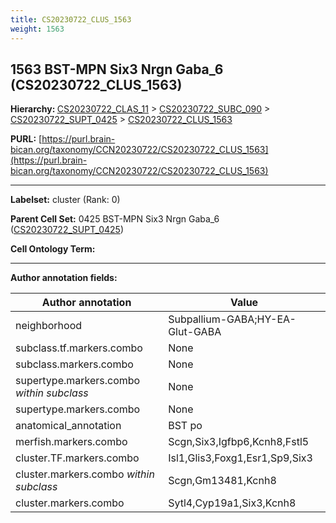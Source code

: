 ```yaml
---
title: CS20230722_CLUS_1563
weight: 1563
---
```

## 1563 BST-MPN Six3 Nrgn Gaba_6 (CS20230722_CLUS_1563)
<b>Hierarchy: </b>
[CS20230722_CLAS_11](../CS20230722_CLAS_11) >
[CS20230722_SUBC_090](../CS20230722_SUBC_090) >
[CS20230722_SUPT_0425](../CS20230722_SUPT_0425) >
[CS20230722_CLUS_1563](../CS20230722_CLUS_1563)

**PURL:** [https://purl.brain-bican.org/taxonomy/CCN20230722/CS20230722_CLUS_1563](https://purl.brain-bican.org/taxonomy/CCN20230722/CS20230722_CLUS_1563)

---


**Labelset:** cluster (Rank: 0)

**Parent Cell Set:** 0425 BST-MPN Six3 Nrgn Gaba_6 ([CS20230722_SUPT_0425](../CS20230722_SUPT_0425))



**Cell Ontology Term:** 

[MARKER GENES.]: #


---

[TRANSFERRED ANNOTATIONS.]: #


[AUTHOR ANNOTATION FIELDS.]: #


**Author annotation fields:**

| Author annotation | Value |
|-------------------|-------|
|neighborhood|Subpallium-GABA;HY-EA-Glut-GABA|
|subclass.tf.markers.combo|None|
|subclass.markers.combo|None|
|supertype.markers.combo _within subclass_|None|
|supertype.markers.combo|None|
|anatomical_annotation|BST po|
|merfish.markers.combo|Scgn,Six3,Igfbp6,Kcnh8,Fstl5|
|cluster.TF.markers.combo|Isl1,Glis3,Foxg1,Esr1,Sp9,Six3|
|cluster.markers.combo _within subclass_|Scgn,Gm13481,Kcnh8|
|cluster.markers.combo|Sytl4,Cyp19a1,Six3,Kcnh8|

